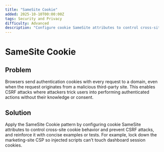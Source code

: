 ```yaml
---
title: "SameSite Cookie"
added: 2025-10-10T00:00:00Z
tags: Security and Privacy
difficulty: Advanced
description: "Configure cookie SameSite attributes to control cross-site cookie behavior and prevent CSRF attacks."
---
```

# SameSite Cookie

## Problem

Browsers send authentication cookies with every request to a domain, even when the request originates from a malicious third-party site. This enables CSRF attacks where attackers trick users into performing authenticated actions without their knowledge or consent.

## Solution

Apply the SameSite Cookie pattern by configuring cookie SameSite attributes to control cross-site cookie behavior and prevent CSRF attacks, and reinforce it with concise examples or tests. For example, lock down the marketing-site CSP so injected scripts can't touch dashboard session cookies.
